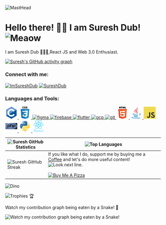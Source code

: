 ![MastHead](https://jusmarktech.com/public/a/images/pages/web_development.gif)

# Hello there! 👋🏻 I am Suresh Dub! <img src="https://i.imgur.com/veZrcC7.gif" alt="Meaow" width="50" />
I am Suresh Dub 🙋🏻‍♂️,React JS and Web 3.0 Enthusiast.



[![Suresh's GitHub activity graph](https://activity-graph.herokuapp.com/graph?username=Suresh-Dub&&theme=xcode)](https://github.com/Suresh-Dub)



<h3 align="left">Connect with me:</h3>
<p align="left">
<a href="https://twitter.com/ImSureshDub" target="blank"><img align="center" src="https://github.com/Suresh-Dub/suresh-dub/blob/main/twitter-logo-vector-png-clipart-1.png" alt="ImSureshDub" height="30" width="30" /></a> 
<a href="https://linkedin.com/in/SureshDub" target="blank"><img align="center" src="https://github.com/Suresh-Dub/suresh-dub/blob/main/174857.png" alt="SureshDub" height="30" width="30" /></a>


</p>

<h3 align="left">Languages and Tools:</h3>
<p align="left"> <a href="https://www.cprogramming.com/" target="_blank" rel="noreferrer"> <img src="https://raw.githubusercontent.com/devicons/devicon/master/icons/c/c-original.svg" alt="c" width="40" height="40"/> </a> <a href="https://www.w3schools.com/css/" target="_blank" rel="noreferrer"> <img src="https://raw.githubusercontent.com/devicons/devicon/master/icons/css3/css3-original-wordmark.svg" alt="css3" width="40" height="40"/> </a> <a href="https://www.figma.com/" target="_blank" rel="noreferrer"> <img src="https://www.vectorlogo.zone/logos/figma/figma-icon.svg" alt="figma" width="40" height="40"/> </a> <a href="https://firebase.google.com/" target="_blank" rel="noreferrer"> <img src="https://www.vectorlogo.zone/logos/firebase/firebase-icon.svg" alt="firebase" width="40" height="40"/> </a> <a href="https://flutter.dev" target="_blank" rel="noreferrer"> <img src="https://www.vectorlogo.zone/logos/flutterio/flutterio-icon.svg" alt="flutter" width="40" height="40"/> </a> <a href="https://cloud.google.com" target="_blank" rel="noreferrer"> <img src="https://www.vectorlogo.zone/logos/google_cloud/google_cloud-icon.svg" alt="gcp" width="40" height="40"/> </a> <a href="https://git-scm.com/" target="_blank" rel="noreferrer"> <img src="https://www.vectorlogo.zone/logos/git-scm/git-scm-icon.svg" alt="git" width="40" height="40"/> </a> <a href="https://www.w3.org/html/" target="_blank" rel="noreferrer"> <img src="https://raw.githubusercontent.com/devicons/devicon/master/icons/html5/html5-original-wordmark.svg" alt="html5" width="40" height="40"/> </a> <a href="https://www.java.com" target="_blank" rel="noreferrer"> <img src="https://raw.githubusercontent.com/devicons/devicon/master/icons/java/java-original.svg" alt="java" width="40" height="40"/> </a> <a href="https://developer.mozilla.org/en-US/docs/Web/JavaScript" target="_blank" rel="noreferrer"> <img src="https://raw.githubusercontent.com/devicons/devicon/master/icons/javascript/javascript-original.svg" alt="javascript" width="40" height="40"/> </a> <a href="https://www.php.net" target="_blank" rel="noreferrer"> <img src="https://raw.githubusercontent.com/devicons/devicon/master/icons/php/php-original.svg" alt="php" width="40" height="40"/> </a> <a href="https://www.python.org" target="_blank" rel="noreferrer"> <img src="https://raw.githubusercontent.com/devicons/devicon/master/icons/python/python-original.svg" alt="python" width="40" height="40"/> </a> <a href="https://reactjs.org/" target="_blank" rel="noreferrer"> <img src="https://raw.githubusercontent.com/devicons/devicon/master/icons/react/react-original-wordmark.svg" alt="react" width="40" height="40"/> </a> </p>





| ![Suresh GitHub Statistics](https://github-readme-stats.vercel.app/api?username=Suresh-Dub&show_icons=true) | ![Top Languages](https://github-readme-stats.vercel.app/api/top-langs/?username=Suresh-Dub) |
| --- | --- |
| ![Suresh GitHub Streak](https://github-readme-streak-stats.herokuapp.com/?user=Suresh-Dub) | If you like what I do, support me by buying me a [Coffee](https://www.buymeacoffee.com/sureshdub) and let's do more useful content! <img src="https://i.imgur.com/T31KN5a.png" alt="Look next line." height="24" /><br /><br /> <a href="https://www.buymeacoffee.com/sureshdub" target="_blank"><img src="https://cdn.buymeacoffee.com/buttons/v2/default-white.png" alt="Buy Me A Pizza" width="120" /></a> |

![Dino](https://github.com/Suresh-Dub/suresh-dub/blob/main/dino.gif)


![Trophies 🏆](https://github-profile-trophy.vercel.app/?username=Suresh-Dub)

Watch my contribution graph being eaten by a Snake! 🐍

![Watch my contribution graph being eaten by a Snake!](https://github.com/Suresh-Dub/suresh-dub/blob/main/snake.svg)


